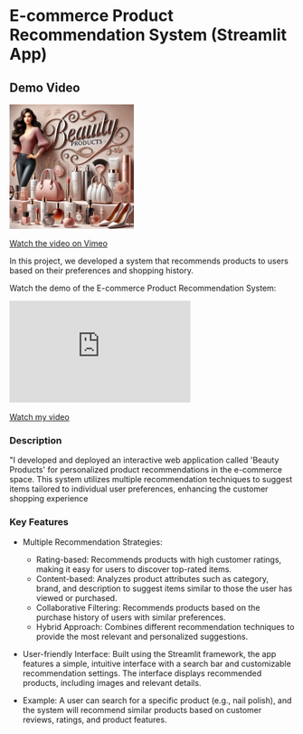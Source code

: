 # E-commerce Product Recommendation System (Streamlit App)
## Demo Video


<img src="https://github.com/SoundaryaBaskaran/Ecommerce-Product-recommendation-System/blob/main/static/img/Beauty.webp" alt="Demo Thumbnail" width="220"/>

[Watch the video on Vimeo](https://vimeo.com/1012129591)

In this project, we developed a system that recommends products to users based on their preferences and shopping history.


Watch the demo of the E-commerce Product Recommendation System:

<iframe src="https://player.vimeo.com/video/1012129591" width="320" height="180" frameborder="0" allow="autoplay; fullscreen" allowfullscreen></iframe>


[Watch my video](https://vimeo.com/1012129591?share=copy#t=0)

### Description
"I developed and deployed an interactive web application called 'Beauty Products' for personalized product recommendations in the e-commerce space. This system utilizes multiple recommendation techniques to suggest items tailored to individual user preferences, enhancing the customer shopping experience

### Key Features
- Multiple Recommendation Strategies:

  - Rating-based: Recommends products with high customer ratings, making it easy for users to discover top-rated items.
  - Content-based: Analyzes product attributes such as category, brand, and description to suggest items similar to those the user has viewed or purchased.
  - Collaborative Filtering: Recommends products based on the purchase history of users with similar preferences.
  - Hybrid Approach: Combines different recommendation techniques to provide the most relevant and personalized suggestions.
- User-friendly Interface: Built using the Streamlit framework, the app features a simple, intuitive interface with a search bar and customizable recommendation settings. The interface displays recommended products, including images and relevant details.

- Example: A user can search for a specific product (e.g., nail polish), and the system will recommend similar products based on customer reviews, ratings, and product features.





